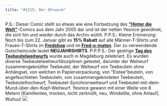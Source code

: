 ```yaml
---
title: "#1215: Der Ohrwurm"
---
```


P.S.: 
Dieser Comic stellt so etwas wie eine Fortsetzung des <a href="http://www.fonflatter.de/2005/11/23/65-hinter-die-welt"><strong>"Hinter die Welt"</strong></a>-Comics aus dem Jahr 2005 dar und ist der netten Yesnice gewidmet, die sich hin und wieder durch das Archiv wühlt.
P.P.S.:
Kleine Erinnerung: Noch bis zum 22. Januar gibt es <strong>15% Rabatt</strong> auf alle Männer-T-Shirts und Frauen-T-Shirts im <a href="http://fredshop.spreadshirt.net/de/DE/Shop"><strong>Fredshop</strong></a> und im  <a href="http://fred-o-mat.spreadshirt.net/-/-/Shop/"><strong>Fred-o-maten</strong></a>. Der zu verwendende Gutscheincode lautet <strong>NEUJAHRSHIRTS</strong>.
P.P.P.S.:
Der gestrige <a href="http://www.fonflatter.de/dateien/kalender_fonflatter_2009.pdf"><strong>Tag des Teebeutelweitwurfs</strong></a> wurde auch in Magdeburg zelebriert. Es wurden diverse Teebeutelweitwurfdisziplinen getestet, darunter der Weitwurf zusammengeknüllter Teebeutel, der Weitwurf von Teebeuteln ohne Anhängsel, von welchen in Papierverpackung, von "Eistee"beuteln, von angefeuchteten Teebeuteln, von zusammengeknoteten Teebeuteln, Teebeutelhochwurf, Teebeutel-Synchronweitwurf und Teebeutel-mit-dem-Mund-über-den-Kopf-Weitwurf. 
Yesnice gewann mit einer Weite von 8 Metern [Kamillentee, trocken, nicht zerknüllt, neu, Windstille, ohne Anlauf]. Wuhuu!
<img src="http://www.fonflatter.de/bilder/teebeutelweitwurf.jpg">
